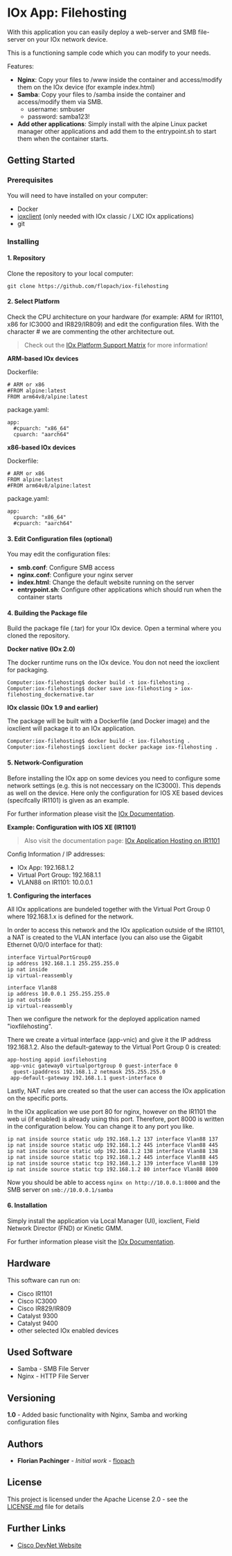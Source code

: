 # IOx App: Filehosting

With this application you can easily deploy a web-server and SMB file-server on your IOx network device.

This is a functioning sample code which you can modify to your needs.

Features:

* **Nginx**: Copy your files to /www inside the container and access/modify them on the IOx device (for example index.html)
* **Samba**: Copy your files to /samba inside the container and access/modify them via SMB.
	* username: smbuser
	* password: samba123!
* **Add other applications**: Simply install with the alpine Linux packet manager other applications and add them to the entrypoint.sh to start them when the container starts.

## Getting Started

### Prerequisites

You will need to have installed on your computer:

* Docker
* [ioxclient](https://developer.cisco.com/docs/iox/#!iox-resource-downloads) (only needed with IOx classic / LXC IOx applications)
* git

### Installing

#### 1. Repository
Clone the repository to your local computer:

```
git clone https://github.com/flopach/iox-filehosting
```

#### 2. Select Platform

Check the CPU architecture on your hardware (for example: ARM for IR1101, x86 for IC3000 and IR829/IR809) and edit the configuration files. With the character # we are commenting the other architecture out.

> Check out the [IOx Platform Support Matrix](https://developer.cisco.com/docs/iox/#!platform-support-matrix) for more information!

**ARM-based IOx devices**

Dockerfile:

```
# ARM or x86
#FROM alpine:latest
FROM arm64v8/alpine:latest
```

package.yaml:

```
app:
  #cpuarch: "x86_64"
  cpuarch: "aarch64"
```

**x86-based IOx devices**

Dockerfile:

```
# ARM or x86
FROM alpine:latest
#FROM arm64v8/alpine:latest
```

package.yaml:

```
app:
  cpuarch: "x86_64"
  #cpuarch: "aarch64"
```

#### 3. Edit Configuration files (optional)

You may edit the configuration files:

* **smb.conf**: Configure SMB access
* **nginx.conf**: Configure your nginx server
* **index.html**: Change the default website running on the server
* **entrypoint.sh**: Configure other applications which should run when the container starts

#### 4. Building the Package file

Build the package file (.tar) for your IOx device. Open a terminal where you cloned the repository.

**Docker native (IOx 2.0)**

The docker runtime runs on the IOx device. You don not need the ioxclient for packaging.

```
Computer:iox-filehosting$ docker build -t iox-filehosting .
Computer:iox-filehosting$ docker save iox-filehosting > iox-filehosting_dockernative.tar
```

**IOx classic (IOx 1.9 and earlier)**

The package will be built with a Dockerfile (and Docker image) and the ioxclient will package it to an IOx application.

```
Computer:iox-filehosting$ docker build -t iox-filehosting .
Computer:iox-filehosting$ ioxclient docker package iox-filehosting .
```

#### 5. Network-Configuration  

Before installing the IOx app on some devices you need to configure some network settings (e.g. this is not neccessary on the IC3000). This depends as well on the device. Here only the configuration for IOS XE based devices (specifcally IR1101) is given as an example.

For further information please visit the [IOx Documentation](https://developer.cisco.com/docs/iox).

**Example: Configuration with IOS XE (IR1101)**

> Also visit the documentation page: [IOx Application Hosting on IR1101](https://www.cisco.com/c/en/us/td/docs/routers/access/1101/software/configuration/guide/b_IR1101config/b_IR1101config_chapter_010001.html)

Config Information / IP addresses:

* IOx App: 192.168.1.2
* Virtual Port Group: 192.168.1.1
* VLAN88 on IR1101: 10.0.0.1

**1. Configuring the interfaces**

All IOx applications are bundeled together with the Virtual Port Group 0 where 192.168.1.x is defined for the network.

In order to access this network and the IOx application outside of the IR1101, a NAT is created to the VLAN interface (you can also use the Gigabit Ethernet 0/0/0 interface for that):

```
interface VirtualPortGroup0
ip address 192.168.1.1 255.255.255.0
ip nat inside
ip virtual-reassembly

interface Vlan88
ip address 10.0.0.1 255.255.255.0
ip nat outside
ip virtual-reassembly
```

Then we configure the network for the deployed application named "ioxfilehosting".

There we create a virtual interface (app-vnic) and give it the IP address 192.168.1.2. Also the default-gateway to the Virtual Port Group 0 is created:

```
app-hosting appid ioxfilehosting
 app-vnic gateway0 virtualportgroup 0 guest-interface 0
  guest-ipaddress 192.168.1.2 netmask 255.255.255.0
 app-default-gateway 192.168.1.1 guest-interface 0
```

Lastly, NAT rules are created so that the user can access the IOx application on the specific ports.

In the IOx application we use port 80 for nginx, however on the IR1101 the web ui (if enabled) is already using this port. Therefore, port 8000 is written in the configuration below. You can change it to any port you like.

```
ip nat inside source static udp 192.168.1.2 137 interface Vlan88 137
ip nat inside source static udp 192.168.1.2 445 interface Vlan88 445
ip nat inside source static udp 192.168.1.2 138 interface Vlan88 138
ip nat inside source static tcp 192.168.1.2 445 interface Vlan88 445
ip nat inside source static tcp 192.168.1.2 139 interface Vlan88 139
ip nat inside source static tcp 192.168.1.2 80 interface Vlan88 8000
```

Now you should be able to access ```nginx on http://10.0.0.1:8000``` and the SMB server on ```smb://10.0.0.1/samba```

#### 6. Installation

Simply install the application via Local Manager (UI), ioxclient, Field Network Director (FND) or Kinetic GMM.

For further information please visit the [IOx Documentation](https://developer.cisco.com/docs/iox).

## Hardware

This software can run on:

* Cisco IR1101
* Cisco IC3000
* Cisco IR829/IR809
* Catalyst 9300
* Catalyst 9400
* other selected IOx enabled devices

## Used Software

* Samba - SMB File Server 
* Nginx - HTTP File Server

## Versioning

**1.0** - Added basic functionality with Nginx, Samba and working configuration files

## Authors

* **Florian Pachinger** - *Initial work* - [flopach](https://github.com/flopach)

## License

This project is licensed under the Apache License 2.0 - see the [LICENSE.md](LICENSE.md) file for details

## Further Links

* [Cisco DevNet Website](https://developer.cisco.com)